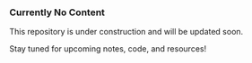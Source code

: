 ### Currently No Content  
This repository is under construction and will be updated soon.  

Stay tuned for upcoming notes, code, and resources!
